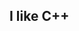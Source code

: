 ## I like C++

<!--
**MRFELIXSENIOR/MRFELIXSENIOR** is a ✨ _special_ ✨ repository because its `README.md` (this file) appears on your GitHub profile.
-->

